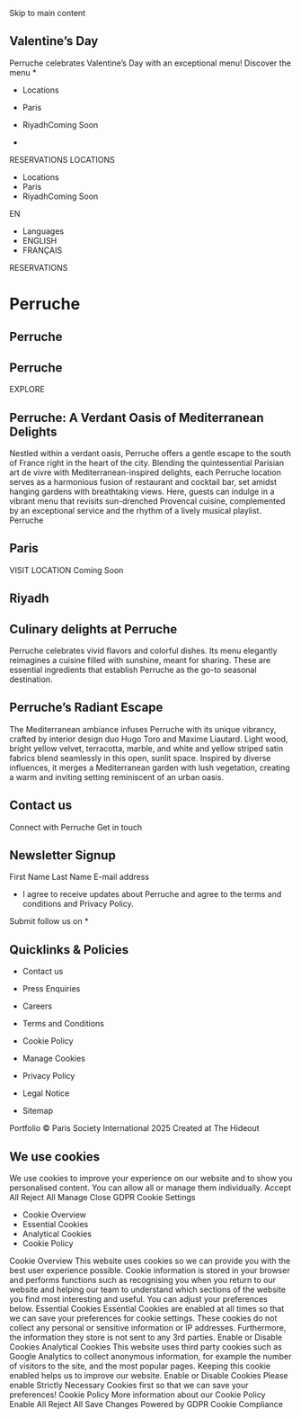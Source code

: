 Skip to main content
## Valentine’s Day
Perruche celebrates Valentine’s Day with an exceptional menu!
Discover the menu
  * 

  * Locations
  * Paris
  * RiyadhComing Soon


  * 

RESERVATIONS
LOCATIONS
  * Locations
  * Paris
  * RiyadhComing Soon


EN
  * Languages
  * ENGLISH
  * FRANÇAIS


RESERVATIONS
# Perruche
## Perruche
## Perruche
EXPLORE
## Perruche: A Verdant Oasis of Mediterranean Delights
Nestled within a verdant oasis, Perruche offers a gentle escape to the south of France right in the heart of the city. Blending the quintessential Parisian art de vivre with Mediterranean-inspired delights, each Perruche location serves as a harmonious fusion of restaurant and cocktail bar, set amidst hanging gardens with breathtaking views. Here, guests can indulge in a vibrant menu that revisits sun-drenched Provencal cuisine, complemented by an exceptional service and the rhythm of a lively musical playlist.
Perruche
## Paris
VISIT LOCATION
Coming Soon
## Riyadh
## Culinary delights at Perruche
Perruche celebrates vivid flavors and colorful dishes. Its menu elegantly reimagines a cuisine filled with sunshine, meant for sharing. These are essential ingredients that establish Perruche as the go-to seasonal destination.
## Perruche’s Radiant Escape
The Mediterranean ambiance infuses Perruche with its unique vibrancy, crafted by interior design duo Hugo Toro and Maxime Liautard. Light wood, bright yellow velvet, terracotta, marble, and white and yellow striped satin fabrics blend seamlessly in this open, sunlit space. Inspired by diverse influences, it merges a Mediterranean garden with lush vegetation, creating a warm and inviting setting reminiscent of an urban oasis.
## Contact us
Connect with Perruche
Get in touch
## Newsletter Signup
First Name
Last Name
E-mail address
  * I agree to receive updates about Perruche and agree to the terms and conditions and Privacy Policy.


Submit
follow us on
  * 

## Quicklinks & Policies
  * Contact us
  * Press Enquiries
  * Careers
  * Terms and Conditions


  * Cookie Policy
  * Manage Cookies
  * Privacy Policy
  * Legal Notice
  * Sitemap


Portfolio
© Paris Society International 2025 Created at The Hideout
## We use cookies
We use cookies to improve your experience on our website and to show you personalised content. You can allow all or manage them individually.
Accept All Reject All Manage
Close GDPR Cookie Settings
  * Cookie Overview
  * Essential Cookies
  * Analytical Cookies
  * Cookie Policy


Cookie Overview
This website uses cookies so we can provide you with the best user experience possible. Cookie information is stored in your browser and performs functions such as recognising you when you return to our website and helping our team to understand which sections of the website you find most interesting and useful. You can adjust your preferences below.
Essential Cookies
Essential Cookies are enabled at all times so that we can save your preferences for cookie settings. These cookies do not collect any personal or sensitive information or IP addresses. Furthermore, the information they store is not sent to any 3rd parties.
Enable or Disable Cookies
Analytical Cookies
This website uses third party cookies such as Google Analytics to collect anonymous information, for example the number of visitors to the site, and the most popular pages. Keeping this cookie enabled helps us to improve our website.
Enable or Disable Cookies
Please enable Strictly Necessary Cookies first so that we can save your preferences!
Cookie Policy
More information about our Cookie Policy
Enable All Reject All Save Changes
Powered by GDPR Cookie Compliance
